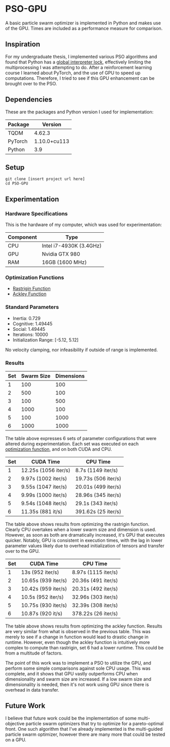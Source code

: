 # PSO-GPU

A basic particle swarm optimizer is implemented in Python and 
makes use of the GPU. Times are included
as a performance measure for comparison.

## Inspiration

For my undergraduate thesis, I implemented various PSO algorithms and found that Python has a 
[global interpreter lock](https://wiki.python.org/moin/GlobalInterpreterLock), effectively limiting the multiprocessing 
I was attempting to do. After a reinforcement learning course I learned about PyTorch, and the use of GPU to speed up 
computations. Therefore, I tried to see if this GPU enhancement can be brought over to the PSO.


## Dependencies

These are the packages and Python version I used for implementation:

Package  | Version
------------- | -------------
TQDM  | 4.62.3
PyTorch  | 1.10.0+cu113
Python | 3.9

## Setup

```
git clone [insert project url here]
cd PSO-GPU
```

## Experimentation

### Hardware Specifications

This is the hardware of my computer, which was used for experimentation:

Component  | Type
------------- | -------------
CPU  | Intel i7-4930K (3.4GHz)
GPU  | Nvidia GTX 980
RAM | 16GB (1600 MHz)

### Optimization Functions
* [Rastrigin Function](https://www.sfu.ca/~ssurjano/rastr.html) 
* [Ackley Function](https://www.sfu.ca/~ssurjano/ackley.html)

### Standard Parameters
* Inertia: 0.729
* Cognitive: 1.49445
* Social: 1.49445
* Iterations: 10000
* Initialization Range: [-5.12, 5.12]

No velocity clamping, nor infeasibility if outside of range is implemented.

### Results

Set | Swarm Size | Dimensions
------------- | ------------- | -------------
1  | 100 | 100
2  | 500 | 100
3 | 100 | 500
4 | 1000 | 100
5 | 100 | 1000
6 | 1000 | 1000

The table above expresses 6 sets of parameter configurations that were altered during experimentation. Each set was
executed on each [optimization function](#Optimization-Functions), and on both CUDA and CPU.


Set | CUDA Time | CPU Time
------------- | ------------- | -------------
1 | 12.25s (1056 iter/s) | 8.7s (1149 iter/s)
2 | 9.97s (1002 iter/s) | 19.73s (506 iter/s)
3 | 9.55s (1047 iter/s) | 20.01s (499 iter/s)
4 | 9.99s (1000 iter/s) | 28.96s (345 iter/s)
5 | 9.54s (1048 iter/s) | 29.1s (343 iter/s)
6 | 11.35s (881 it/s) | 391.62s (25 iter/s)

The table above shows results from optimizing the rastrigin function. Clearly CPU overtakes when a lower swarm size and
dimension is used. However, as soon as both are dramatically increased, it's GPU that executes quicker. Notably, GPU is
consistent in execution times, with the lag in lower parameter values likely due to overhead initialization of tensors
and transfer over to the GPU.

Set | CUDA Time | CPU Time
------------- | ------------- | -------------
1 | 13s (952 iter/s) | 8.97s (1115 iter/s)
2 | 10.65s (939 iter/s) | 20.36s (491 iter/s)
3 | 10.42s (959 iter/s) | 20.31s (492 iter/s)
4 | 10.5s (952 iter/s) | 32.96s (303 iter/s)
5 | 10.75s (930 iter/s) | 32.39s (308 iter/s)
6 | 10.87s (920 it/s) | 378.22s (26 iter/s)

The table above shows results from optimizing the ackley function. Results are very similar from what is observed in the
previous table. This was merely to see if a change in function would lead to drastic change in runtime. However, even
though the ackley function is intuitively more complex to compute than rastrigin, set 6 had a lower runtime. This could 
be from a multitude of factors.

The point of this work was to implement a PSO to utilize the GPU, and perform some simple comparisons against sole CPU
usage. This was complete, and it shows that GPU vastly outperforms CPU when dimensionality and swarm size are increased.
If a low swarm size and dimensionality is needed, then it's not work using GPU since there is overhead in data transfer.

## Future Work

I believe that future work could be the implementation of some multi-objective particle swarm optimizers that try to
optimize for a pareto-optimal front. One such algorithm that I've already implemented is the multi-guided particle swarm
optimizer, however there are many more that could be tested on a GPU.